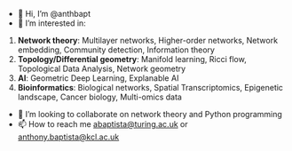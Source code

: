 - 👋 Hi, I’m @anthbapt
- 👀 I’m interested in: 

1. **Network theory**: Multilayer networks, Higher-order networks, Network embedding,
                                               Community detection, Information theory
2. **Topology/Differential geometry**: Manifold learning, Ricci flow, Topological Data Analysis, Network geometry
3. **AI**: Geometric Deep Learning, Explanable AI
4. **Bioinformatics**: Biological networks, Spatial Transcriptomics, Epigenetic landscape, Cancer biology, Multi-omics data
                        
- 💞️ I’m looking to collaborate on network theory and Python programming
- 📫 How to reach me abaptista@turing.ac.uk or anthony.baptista@kcl.ac.uk

<!---
anthbapt/anthbapt is a ✨ special ✨ repository because its `README.md` (this file) appears on your GitHub profile.
You can click the Preview link to take a look at your changes.
--->
